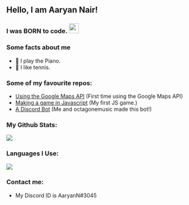 
## Hello, I am Aaryan Nair!
### I was **BORN** to code. <img src="https://camo.githubusercontent.com/ce1fd41d44bdf48f3f738661fef2983847fa959ebf80b9b03639c26b8d4e322f/68747470733a2f2f63646e2e646973636f72646170702e636f6d2f656d6f6a69732f3538353635393237303736373537353034302e6769663f763d31" width="26px" style="position: relative;align: left;">

### Some facts about me
-   🎵 I play the Piano.
-   🎾 I like tennis.

### Some of my favourite repos:
-   [Using the Google Maps API](https://github.com/WebDevGamer2011/Google-Maps-API) (First time using the Google Maps API)
-   [Making a game in Javascript](https://github.com/WebDevGamer2011/Js-Game) (My first JS game.)
-   [A Discord Bot](https://github.com/PlebusSupremus1234/Langtons-Ant) (Me and octagonemusic made this bot!)

### My Github Stats:
<img src="https://github-readme-stats.vercel.app/api?username=WDG2011&show_icons=true&locale=en&theme=default&layout=compact">

### Languages I Use:
<img src="https://github-readme-stats.vercel.app/api/top-langs?username=WDG2011&show_icons=true&locale=en&layout=compact&theme=default">

### Contact me:
-   My Discord ID is AaryanN#3045

